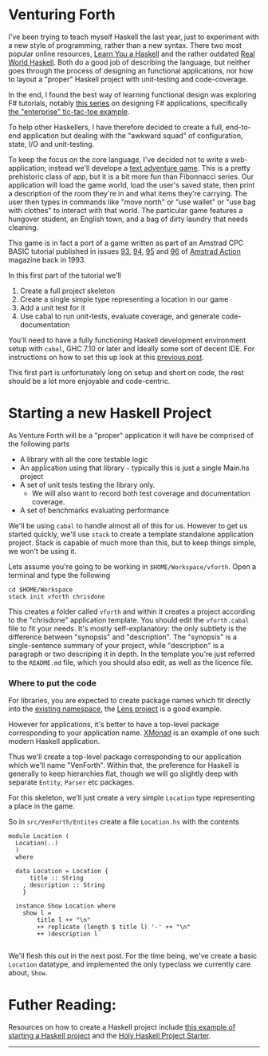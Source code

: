 # Venturing Forth

I've been trying to teach myself Haskell the last year, just to experiment with a new style of programming, rather than a new syntax. There two most popular online resources, [Learn You a Haskell](Fixme) and the rather outdated [Real World Haskell](fixme). Both do a good job of describing the language, but neither goes through the process of designing an functional applications, nor how to layout a "proper" Haskell project with unit-testing and code-coverage.

In the end, I found the best way of learning functional design was exploring F# tutorials, notably [this series](fixme) on designing F# applications,  specifically [the "enterprise" tic-tac-toe example](fixme).

To help other Haskellers, I have therefore decided to create a full, end-to-end application but dealing with the "awkward squad" of configuration, state, I/O and unit-testing.

To keep the focus on the core language, I've decided not to write a web-application; instead we'll develope a [text adventure game](fixme). This is a pretty prehistoric class of app, but it is a bit more fun than Fibonnacci series. Our application will load the game world, load the user's saved state, then print a description of the room they're in and what items they're carrying. The user then types in commands like "move north" or "use wallet" or "use bag with clothes" to interact with that world. The particular game features a hungover student, an English town, and a bag of dirty laundry that needs cleaning.

This game is in fact a port of a game written as part of an Amstrad CPC BASIC tutorial published in issues [93](https://archive.org/details/amstrad-action-093), [94](https://archive.org/details/amstrad-action-094), [95](https://archive.org/details/amstrad-action-095) and [96](https://archive.org/details/amstrad-action-096) of [Amstrad Action](https://en.wikipedia.org/wiki/Amstrad_Action) magazine back in 1993.


In this first part of the tutorial we'll

 1. Create a full project skeleton
 2. Create a single simple type representing a location in our game
 3. Add a unit test for it
 4. Use cabal to run unit-tests, evaluate coverage, and generate code-documentation

You'll need to have a fully functioning Haskell development environment setup with `cabal`, GHC 7.10 or later and ideally some sort of decent IDE. For instructions on how to set this up look at this [previous post](fixme).

This first part is unfortunately long on setup and short on code, the rest should be a lot more enjoyable and code-centric.


# Starting a new Haskell Project

As Venture Forth will be a "proper" application it will have be comprised of the following parts

 * A library with all the core testable logic
 * An application using that library - typically this is just a single Main.hs project
 * A set of unit tests testing the library only.
 	* We will also want to record both test coverage and documentation coverage.
 * A set of benchmarks evaluating performance
 
We'll be using `cabal` to handle almost all of this for us. However to get us started quickly, we'll use `stack` to create a template standalone application project. Stack is capable of much more than this, but to keep things simple, we won't be using it.

Lets assume you're going to be working in `$HOME/Workspace/vforth`. Open a terminal and type the following


```
cd $HOME/Workspace
stack init vforth chrisdone
```

This creates a folder called `vforth` and within it creates a project according to the "chrisdone" application template. You should edit the `vforth.cabal` file to fit your needs. It's mostly self-explanatory: the only subtlety is the difference between "synopsis" and "description". The "synopsis" is a single-sentence summary of your project, while "description" is a paragraph or two descriping it in depth. In the template you're just referred to the `README.md` file, which you should also edit, as well as the licence file.




### Where to put the code
For libraries, you are expected to create package names which fit directly into the [existing namespace](https://wiki.haskell.org/Hierarchical_module_names), the [Lens project](https://github.com/ekmett/lens) is a good example.

However for applications, it's better to have a top-level package corresponding to your application name. [XMonad](https://github.com/xmonad/xmonad) is an example of one such modern Haskell application.

Thus we'll create a top-level package corresponding to our application which we'll name "VenForth". Within that, the preference for Haskell is generally to keep hierarchies flat, though we will go slightly deep with separate `Entity`, `Parser` etc packages.

For this skeleton, we'll just create a very simple `Location` type representing a place in the game.

So in `src/VenForth/Entites` create a file `Location.hs` with the contents

```
module Location (
  Location(..)
  )
  where
  
  data Location = Location {
      title :: String
  	, description :: String
  	}
  	
  instance Show Location where
    show l = 
    	title l ++ "\n"
    	++ replicate (length $ title l) '-' ++ "\n"
    	++ )description l
    	
```

We'll flesh this out in the next post. For the time being, we've create a basic `Location` datatype, and implemented the only typeclass we currently care about, `Show`.



# Futher Reading:
Resources on how to create a Haskell project include [this example of starting a Haskell project](https://howistart.org/posts/haskell/1) and the [Holy Haskell Project Starter](http://yannesposito.com/Scratch/en/blog/Holy-Haskell-Starter/). 



-----
